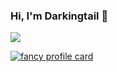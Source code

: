 ### Hi, I'm Darkingtail 👋

![](https://github-readme-stats.vercel.app/api?username=Darkingtail)

[![fancy profile card](https://fancy-readme-stats.vercel.app/api?username=Darkingtail&theme=beach&footer=your@email.com&show_icons=true&title=your%20name&description=your%20description&include_all_commits=true&show_icons=true)](https://github.com/maximjsx/fancy-readme-stats)
